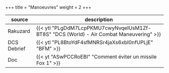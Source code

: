 +++
title = "Manoeuvres"
weight = 2
+++

source       | description
------------ | -----------
Rakuzard     | {{< ytl "PLgDdM7LcpPKMU7cwyNvqeIUsM1Zf-BT8S" "DCS (World) - Air Combat Maneuvering" >}}
DCS Debrief  | {{< ytl "PL8BtoYdF4sfMNRSr4jaXs6xbI0nfUPLjE" "BFM" >}}
Doc          | {{< yt "ASwPCCRoEBI" "Comment éviter un missile Fox 1" >}}
